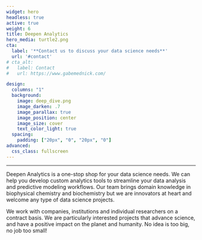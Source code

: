 ```yaml
---
widget: hero
headless: true
active: true
weight: 6
title: Deepen Analytics
hero_media: turtle2.png
cta:
  label: '**Contact us to discuss your data science needs**'
  url: '#contact'
# cta_alt:
#   label: Contact
#   url: https://www.gabemednick.com/

design:
  columns: "1"
  background:
    image: deep_dive.png
    image_darken: .7
    image_parallax: true
    image_position: center
    image_size: cover
    text_color_light: true
  spacing:
    padding: ["20px", "0", "20px", "0"]
advanced:
  css_class: fullscreen
---
```


****

Deepen Analytics is a one-stop shop for your data science needs. We can help you develop custom analytics tools to streamline your data analysis and predictive modeling workflows. Our team brings domain knowledge in biophysical chemistry and biochemistry but we are innovators at heart and welcome any type of data science projects. 

We work with companies, institutions and individual researchers on a contract basis. We are particularly interested projects that advance science, and have a positive impact on the planet and humanity. No idea is too big, no job too small! 






